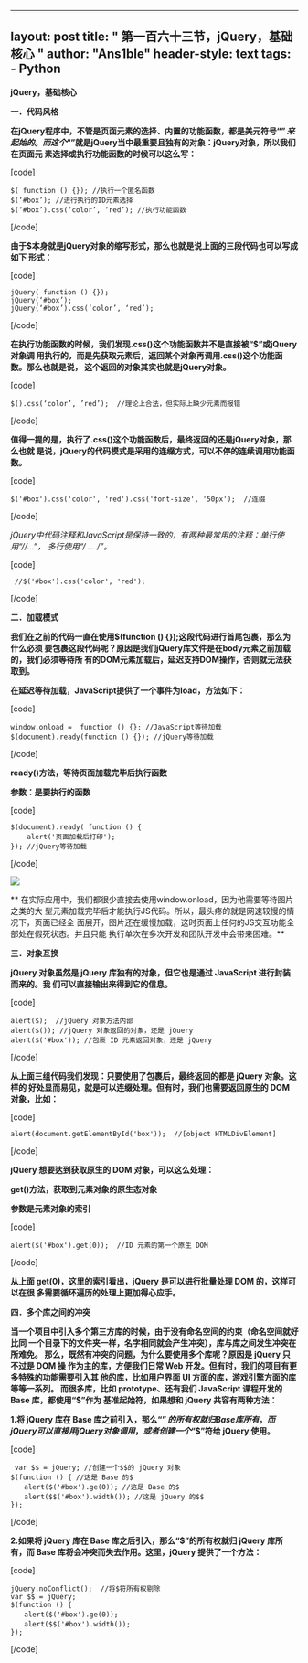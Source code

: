 
---
layout: post
title: " 第一百六十三节，jQuery，基础核心 "
author: "Ans1ble"
header-style: text
tags:
      - Python
---


**jQuery，基础核心**



**一．代码风格**

**在jQuery程序中，不管是页面元素的选择、内置的功能函数，都是美元符号“$”来起
始的。而这个“$”就是jQuery当中最重要且独有的对象：jQuery对象，所以我们在页面元 素选择或执行功能函数的时候可以这么写：**

[code]

    $( function () {}); //执行一个匿名函数
    $(‘#box’); //进行执行的ID元素选择
    $(‘#box’).css(‘color’, ‘red’); //执行功能函数
[/code]

**由于$本身就是jQuery对象的缩写形式，那么也就是说上面的三段代码也可以写成如下 形式：**

[code]

    jQuery( function () {});
    jQuery(‘#box’);
    jQuery(‘#box’).css(‘color’, ‘red’);
[/code]

**在执行功能函数的时候，我们发现.css()这个功能函数并不是直接被“$”或jQuery对象调
用执行的，而是先获取元素后，返回某个对象再调用.css()这个功能函数。那么也就是说， 这个返回的对象其实也就是jQuery对象。**

[code]

    $().css(‘color’, ’red’);  //理论上合法，但实际上缺少元素而报错
[/code]

**值得一提的是，执行了.css()这个功能函数后，最终返回的还是jQuery对象，那么也就
是说，jQuery的代码模式是采用的连缀方式，可以不停的连续调用功能函数。**

[code]

    $('#box').css('color', 'red').css('font-size', '50px');  //连缀
[/code]

**jQuery中代码注释和JavaScript是保持一致的，有两种最常用的注释：单行使用“//...”， 多行使用“/* ... */”。**

[code]

     //$('#box').css('color', 'red');
[/code]



**二．加载模式**

**我们在之前的代码一直在使用$(function () {});这段代码进行首尾包裹，那么为什么必须
要包裹这段代码呢？原因是我们jQuery库文件是在body元素之前加载的，我们必须等待所 有的DOM元素加载后，延迟支持DOM操作，否则就无法获取到。**

**在延迟等待加载，JavaScript提供了一个事件为load，方法如下：**

[code]

    window.onload =  function () {}; //JavaScript等待加载
    $(document).ready(function () {}); //jQuery等待加载
[/code]

**ready()方法，等待页面加载完毕后执行函数**

**参数：是要执行的函数**

[code]

    $(document).ready( function () {
        alert('页面加载后打印');
    }); //jQuery等待加载
[/code]

![](https://images2015.cnblogs.com/blog/955761/201703/955761-20170304115002970-879031236.png)

**  在实际应用中，我们都很少直接去使用window.onload，因为他需要等待图片之类的大
型元素加载完毕后才能执行JS代码。所以，最头疼的就是网速较慢的情况下，页面已经全
面展开，图片还在缓慢加载，这时页面上任何的JS交互功能全部处在假死状态。并且只能 执行单次在多次开发和团队开发中会带来困难。**



**三．对象互换**

**jQuery 对象虽然是 jQuery 库独有的对象，但它也是通过 JavaScript 进行封装而来的。我 们可以直接输出来得到它的信息。**

[code]

    alert($);  //jQuery 对象方法内部
    alert($()); //jQuery 对象返回的对象，还是 jQuery
    alert($('#box')); //包裹 ID 元素返回对象，还是 jQuery
[/code]

**从上面三组代码我们发现：只要使用了包裹后，最终返回的都是 jQuery 对象。这样的 好处显而易见，就是可以连缀处理。但有时，我们也需要返回原生的
DOM 对象，比如：**

[code]

    alert(document.getElementById('box'));  //[object HTMLDivElement]
[/code]

**jQuery 想要达到获取原生的 DOM 对象，可以这么处理：**

**get()方法，获取到元素对象的原生态对象**

**参数是元素对象的索引**

[code]

    alert($('#box').get(0));  //ID 元素的第一个原生 DOM
[/code]

**从上面 get(0)，这里的索引看出，jQuery 是可以进行批量处理 DOM 的，这样可以在很 多需要循环遍历的处理上更加得心应手。**



**四．多个库之间的冲突**

**当一个项目中引入多个第三方库的时候，由于没有命名空间的约束（命名空间就好比同
一个目录下的文件夹一样，名字相同就会产生冲突），库与库之间发生冲突在所难免。 那么，既然有冲突的问题，为什么要使用多个库呢？原因是 jQuery 只不过是
DOM 操 作为主的库，方便我们日常 Web 开发。但有时，我们的项目有更多特殊的功能需要引入其 他的库，比如用户界面 UI
方面的库，游戏引擎方面的库等等一系列。 而很多库，比如 prototype、还有我们 JavaScript 课程开发的 Base 库，都使用“$”作为
基准起始符，如果想和 jQuery 共容有两种方法：**

**1.将 jQuery 库在 Base 库之前引入，那么“$”的所有权就归 Base 库所有，而 jQuery 可 以直接用 jQuery
对象调用，或者创建一个“$$”符给 jQuery 使用。**

[code]

     var $$ = jQuery; //创建一个$$的 jQuery 对象
    $(function () { //这是 Base 的$
    　　alert($('#box').ge(0)); //这是 Base 的$
    　　alert($$('#box').width()); //这是 jQuery 的$$
    });
[/code]

**2.如果将 jQuery 库在 Base 库之后引入，那么“$”的所有权就归 jQuery 库所有，而 Base
库将会冲突而失去作用。这里，jQuery 提供了一个方法：**

[code]

    jQuery.noConflict();  //将$符所有权剔除
    var $$ = jQuery;
    $(function () {
    　　alert($('#box').ge(0));
    　　alert($$('#box').width());
    });
[/code]





